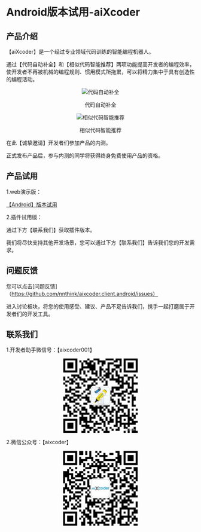 # Android版本试用-aiXcoder


## 产品介绍

【aiXcoder】是一个经过专业领域代码训练的智能编程机器人。

通过【代码自动补全】和【相似代码智能推荐】两项功能提高开发者的编程效率，使开发者不再被机械的编程规则、惯用模式所拖累，可以将精力集中于具有创造性的编程活动。

<p align="center"><img src='http://www.aixcoder.com/help/img/img2.gif' width='400' alt='代码自动补全'></p>

<p align="center">代码自动补全</p>

<p align="center"><img src='http://www.nnthink.com/download/video/aixcoder_wx_demo_0814.gif' width='500' alt='相似代码智能推荐'></p>

<p align="center">相似代码智能推荐</p>

在此【诚挚邀请】开发者们参加产品的内测。 

正式发布产品后，参与内测的同学将获得终身免费使用产品的资格。

##	产品试用
1.web演示版：

  [【Android】版本试用](http://android.aixcoder.com)

2.插件试用版：

通过下方【联系我们】获取插件版本。

我们将尽快支持其他开发场景，您可以通过下方【联系我们】告诉我们您的开发需求。

##	问题反馈

您可以点击[问题反馈]（https://github.com/nnthink/aixcoder.client.android/issues）

进入讨论板块，将您的使用感受、建议、产品不足告诉我们，携手一起打磨属于开发者们的开发工具。

##	联系我们

1.开发者助手微信号：【aixcoder001】

<p align="center"><img src='aixcoder助手.jpeg' width='200' alt='代码自动补全' align="center"></p>


2.微信公众号：【aixcoder】 

<p align="center"><img src='aixcoder1.jpg' width='200' alt='代码自动补全' align="center"></p>




